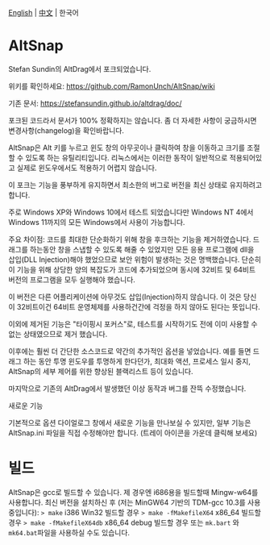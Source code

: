 [English](./README.md) | [中文](./README_zh-CN.md) | 한국어
# AltSnap
Stefan Sundin의 AltDrag에서 포크되었습니다.

위키를 확인하세요: https://github.com/RamonUnch/AltSnap/wiki

기존 문서: https://stefansundin.github.io/altdrag/doc/

포크된 코드라서 문서가 100% 정확하지는 않습니다.
좀 더 자세한 사항이 궁금하시면 변경사항(changelog)을 확인바랍니다.

AltSnap은 Alt 키를 누르고 윈도 창의 아무곳이나 클릭하여 창을 이동하고 크기를 조절할 수 있도록 하는 유틸리티입니다.
리눅스에서는 이러한 동작이 일반적으로 적용되어있고 실제로 윈도우에서도 적용하기 어렵지 않습니다.

이 포크는 기능을 풍부하게 유지하면서 최소한의 버그로 버전을 최신 상태로 유지하려고 합니다.

주로 Windows XP와 Windows 10에서 테스트 되었습니다만 Windows NT 4에서 Windows 11까지의 모든 Windows에서 사용이 가능합니다.

주요 차이점:
코드를 최대한 단순화하기 위해 창을 후크하는 기능을 제거하였습니다. 드래그를 하는동안 창을 스냅할 수 있도록 해줄 수 있었지만 모든 응용 프로그램에 dll을 삽입(DLL Injection)해야 했었으므로 보안 위험이 발생하는 것은 명백했습니다. 단순히 이 기능을 위해 상당한 양의 복잡도가 코드에 추가되었으며 동시에 32비트 및 64비트 버전의 프로그램을 모두 실행해야 했습니다.

이 버전은 다른 어플리케이션에 아무것도 삽입(Injection)하지 않습니다. 이 것은 당신이 32비트이건 64비트 운영체제를 사용하건간에 걱정을 하지 않아도 된다는 뜻입니다.

이외에 제거된 기능은 "타이핑시 포커스"로, 테스트를 시작하기도 전에 이미 사용할 수 없는 상태였으므로 제거 했습니다.

이후에는 훨씬 더 간단한 소스코드로 약간의 추가적인 옵션을 넣었습니다. 예를 들면 드래그 하는 동안 투명 윈도우를 투명하게 한다던가, 최대화 액션, 프로세스 일시 중지, AltSnap의 세부 제어를 위한 향상된 블랙리스트 등이 있습니다. 

마지막으로 기존의 AltDrag에서 발생했던 이상 동작과 버그를 잔뜩 수정했습니다.

새로운 기능

기본적으로 옵션 다이얼로그 창에서 새로운 기능을 만나보실 수 있지만, 일부 기능은 AltSnap.ini 파일을 직접 수정해야만 합니다. (트레이 아이콘을 가운데 클릭해 보세요)

# 빌드
AltSnap은 gcc로 빌드할 수 있습니다. 제 경우엔 i686용을 빌드할때  Mingw-w64를 사용합니다.
최신 버전을 설치하신 후 (저는 MinGW64 기반의 TDM-gcc 10.3를 사용중입니다):
`> make` i386 Win32 빌드할 경우
`> make -fMakefileX64` x86_64 빌드할 경우
`> make -fMakefileX64db` x86_64 debug 빌드할 경우
또는 `mk.bart` 와 `mk64.bat`파일을 사용하실 수도 있습니다.
